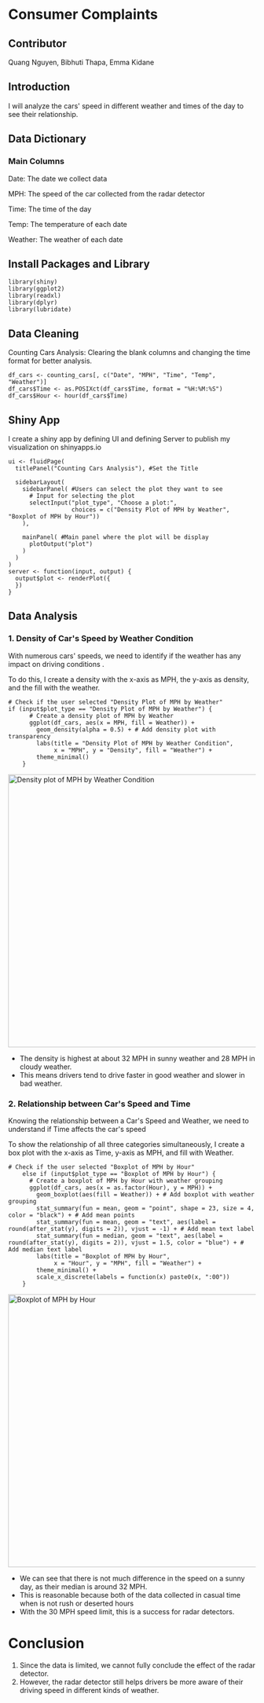  # Consumer Complaints
 ## Contributor
 <p> Quang Nguyen, Bibhuti Thapa, Emma Kidane </p>

 ## Introduction
 <p>I will analyze the cars' speed in different weather and times of the day to see their relationship. </p>

## Data Dictionary
### Main Columns
<p>Date: The date we collect data</p>
<p>MPH: The speed of the car collected from the radar detector</p>
<p>Time: The time of the day</p>
<p>Temp: The temperature of each date</p>
<p>Weather: The weather of each date</p>

 ## Install Packages and Library
```
library(shiny)
library(ggplot2)
library(readxl)
library(dplyr)
library(lubridate)
```
 ## Data Cleaning
 <p>Counting Cars Analysis: Clearing the blank columns and changing the time format for better analysis.</p>

```
df_cars <- counting_cars[, c("Date", "MPH", "Time", "Temp", "Weather")]
df_cars$Time <- as.POSIXct(df_cars$Time, format = "%H:%M:%S")
df_cars$Hour <- hour(df_cars$Time)
```
## Shiny App
<p>I create a shiny app by defining UI and defining Server to publish my visualization on shinyapps.io</p>

```
ui <- fluidPage(
  titlePanel("Counting Cars Analysis"), #Set the Title 
  
  sidebarLayout(
    sidebarPanel( #Users can select the plot they want to see
      # Input for selecting the plot
      selectInput("plot_type", "Choose a plot:",
                  choices = c("Density Plot of MPH by Weather", "Boxplot of MPH by Hour"))
    ),
    
    mainPanel( #Main panel where the plot will be display
      plotOutput("plot")
    )
  )
)
server <- function(input, output) {
  output$plot <- renderPlot({
  })
}
```

## Data Analysis
### 1. Density of Car's Speed by Weather Condition

<p>With numerous cars' speeds, we need to identify if the weather has any impact on driving conditions .</p>

<p> To do this, I create a density with the x-axis as MPH, the y-axis as density, and the fill with the weather. </p>

```
# Check if the user selected "Density Plot of MPH by Weather"
if (input$plot_type == "Density Plot of MPH by Weather") {
      # Create a density plot of MPH by Weather
      ggplot(df_cars, aes(x = MPH, fill = Weather)) +
        geom_density(alpha = 0.5) + # Add density plot with transparency
        labs(title = "Density Plot of MPH by Weather Condition",
             x = "MPH", y = "Density", fill = "Weather") +
        theme_minimal()
    }
```
<img width="556" alt="Density plot of MPH by Weather Condition" src="https://github.com/QDZ03/Data332/assets/159860533/1939e3c5-5f1d-41d8-a09b-17a412770d43">

- The density is highest at about 32 MPH in sunny weather and 28 MPH in cloudy weather.
- This means drivers tend to drive faster in good weather and slower in bad weather. 

### 2. Relationship between Car's Speed and Time 

<p>Knowing the relationship between a Car's Speed and Weather, we need to understand if Time affects the car's speed </p>

<p>To show the relationship of all three categories simultaneously, I create a box plot with the x-axis as Time, y-axis as MPH, and fill with Weather. </p>

```
# Check if the user selected "Boxplot of MPH by Hour"
    else if (input$plot_type == "Boxplot of MPH by Hour") {
      # Create a boxplot of MPH by Hour with weather grouping
      ggplot(df_cars, aes(x = as.factor(Hour), y = MPH)) +
        geom_boxplot(aes(fill = Weather)) + # Add boxplot with weather grouping   
        stat_summary(fun = mean, geom = "point", shape = 23, size = 4, color = "black") + # Add mean points
        stat_summary(fun = mean, geom = "text", aes(label = round(after_stat(y), digits = 2)), vjust = -1) + # Add mean text label
        stat_summary(fun = median, geom = "text", aes(label = round(after_stat(y), digits = 2)), vjust = 1.5, color = "blue") + # Add median text label
        labs(title = "Boxplot of MPH by Hour",
             x = "Hour", y = "MPH", fill = "Weather") +
        theme_minimal() +
        scale_x_discrete(labels = function(x) paste0(x, ":00"))
    }
```
<img width="556" alt="Boxplot of MPH by Hour" src="https://github.com/QDZ03/Data332/assets/159860533/e67768da-2b0c-4095-ac78-52a7d6b62c47">

- We can see that there is not much difference in the speed on a sunny day, as their median is around 32 MPH.
- This is reasonable because both of the data collected in casual time when is not rush or deserted hours 
- With the 30 MPH speed limit, this is a success for radar detectors.

# Conclusion
1. Since the data is limited, we cannot fully conclude the effect of the radar detector.
2. However, the radar detector still helps drivers be more aware of their driving speed in different kinds of weather.



